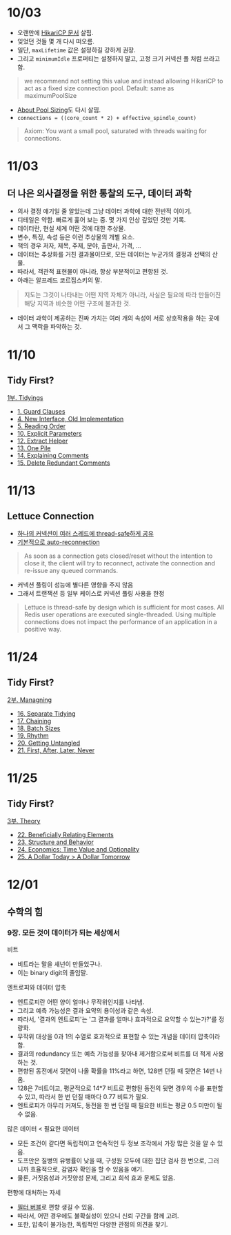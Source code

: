 
# 10/03

- 오랜만에 [HikariCP 문서](https://github.com/brettwooldridge/HikariCP?tab=readme-ov-file#configuration-knobs-baby) 살핌.
- 잊었던 것들 몇 개 다시 떠오름.
- 일단, `maxLifetime` 값은 설정하길 강하게 권장.
- 그리고 `minimumIdle` 프로퍼티는 설정하지 말고, 고정 크기 커넥션 풀 처럼 쓰라고 함.

> we recommend not setting this value and instead allowing HikariCP to act as a fixed size connection pool. Default: same as maximumPoolSize

- [About Pool Sizing](https://github.com/brettwooldridge/HikariCP/wiki/About-Pool-Sizing)도 다시 살핌.
- `connections = ((core_count * 2) + effective_spindle_count)`

> Axiom: You want a small pool, saturated with threads waiting for connections.

# 11/03

## 더 나은 의사결정을 위한 통찰의 도구, 데이터 과학

- 의사 결정 얘기일 줄 알았는데 그냥 데이터 과학에 대한 전반적 이야기.
- 디테일은 약함. 빠르게 훑어 보는 중. 몇 가지 인상 깊었던 것만 기록.
- 데이터란, 현실 세계 어떤 것에 대한 추상물.
- 변수, 특징, 속성 등은 이런 추상물의 개별 요소.
- 책의 경우 저자, 제목, 주제, 분야, 출판사, 가격, ...
- 데이터는 추상화를 거친 결과물이므로, 모든 데이터는 누군가의 결정과 선택의 산물.
- 따라서, 객관적 표현물이 아니라, 항상 부분적이고 편항된 것.
- 아래는 알프레드 코르집스키의 말.

> 지도는 그것이 나타내는 어떤 지역 자체가 아니라, 사실은 필요에 따라 만들어진 해당 지역과 비슷한 어떤 구조에 불과한 것.

- 데이터 과학이 제공하는 진짜 가치는 여러 개의 속성이 서로 상호작용을 하는 곳에서 그 맥락을 파악하는 것.

# 11/10

## Tidy First?

[1부. Tidyings](https://github.com/codehumane/what-i-learned/blob/master/book/tidy-first/README.md#tidyings)

- [1. Guard Clauses](https://github.com/codehumane/what-i-learned/blob/master/book/tidy-first/README.md#1-guard-clauses)
- [4. New Interface, Old Implementation](https://github.com/codehumane/what-i-learned/blob/master/book/tidy-first/README.md#4-new-interface-old-implementation)
- [5. Reading Order](https://github.com/codehumane/what-i-learned/blob/master/book/tidy-first/README.md#5-reading-order)
- [10. Explicit Parameters](https://github.com/codehumane/what-i-learned/blob/master/book/tidy-first/README.md#10-explicit-parameters)
- [12. Extract Helper](https://github.com/codehumane/what-i-learned/blob/master/book/tidy-first/README.md#12-extract-helper)
- [13. One Pile](https://github.com/codehumane/what-i-learned/blob/master/book/tidy-first/README.md#13-one-pile)
- [14. Explaining Comments](https://github.com/codehumane/what-i-learned/blob/master/book/tidy-first/README.md#14-explaining-comments)
- [15. Delete Redundant Comments](https://github.com/codehumane/what-i-learned/blob/master/book/tidy-first/README.md#15-delete-redundant-comments)

# 11/13

## Lettuce Connection

- [하나의 커넥션이 여러 스레드에 thread-safe하게 공유](https://github.com/redis/lettuce/wiki/Connection-Pooling)
- [기본적으로 auto-reconnection](https://github.com/redis/lettuce/wiki/Client-options#auto-reconnect)

> As soon as a connection gets closed/reset without the intention to close it, the client will try to reconnect, activate the connection and re-issue any queued commands.

- 커넥션 풀링이 성능에 별다른 영향을 주지 않음
- 그래서 트랜잭션 등 일부 케이스로 커넥션 풀링 사용을 한정

> Lettuce is thread-safe by design which is sufficient for most cases. All Redis user operations are executed single-threaded. Using multiple connections does not impact the performance of an application in a positive way.

# 11/24

## Tidy First?

[2부. Managning](https://github.com/codehumane/what-i-learned/blob/master/book/tidy-first/README.md#managing)

- [16. Separate Tidying](https://github.com/codehumane/what-i-learned/blob/master/book/tidy-first/README.md#16-separate-tidying)
- [17. Chaining](https://github.com/codehumane/what-i-learned/blob/master/book/tidy-first/README.md#17-chaining)
- [18. Batch Sizes](https://github.com/codehumane/what-i-learned/blob/master/book/tidy-first/README.md#18-batch-sizes)
- [19. Rhythm](https://github.com/codehumane/what-i-learned/blob/master/book/tidy-first/README.md#19-rhythm)
- [20. Getting Untangled](https://github.com/codehumane/what-i-learned/blob/master/book/tidy-first/README.md#20-getting-untangled)
- [21. First, After, Later, Never](https://github.com/codehumane/what-i-learned/blob/master/book/tidy-first/README.md#21-first-after-later-never)

# 11/25

## Tidy First?

[3부. Theory](https://github.com/codehumane/what-i-learned/blob/master/book/tidy-first/README.md#theory)

- [22. Beneficially Relating Elements](https://github.com/codehumane/what-i-learned/blob/master/book/tidy-first/README.md#22-beneficially-relating-elements)
- [23. Structure and Behavior](https://github.com/codehumane/what-i-learned/blob/master/book/tidy-first/README.md#23-structure-and-behavior)
- [24. Economics: Time Value and Optionality](https://github.com/codehumane/what-i-learned/blob/master/book/tidy-first/README.md#24-economics-time-value-and-optionality)
- [25. A Dollar Today > A Dollar Tomorrow](https://github.com/codehumane/what-i-learned/blob/master/book/tidy-first/README.md#25-a-dollar-today--a-dollar-tomorrow)

# 12/01

## 수학의 힘

### 9장. 모든 것이 데이터가 되는 세상에서

비트

- 비트라는 말을 섀넌이 만들었구나.
- 이는 binary digit의 줄임말.

엔트로피와 데이터 압축

- 엔트로피란 어떤 양이 얼마나 무작위인지를 나타냄.
- 그리고 예측 가능성은 결과 요약의 용이성과 같은 속성.
- 따라서, '결과의 엔트로피'는 '그 결과를 얼마나 효과적으로 요약할 수 있는가?'를 정량화.
- 무작위 대상을 0과 1의 수열로 효과적으로 표현할 수 있는 개념을 데이터 압축이라 함.
- 결과의 redundancy 또는 예측 가능성을 찾아내 제거함으로써 비트를 더 적게 사용하는 것.
- 편향된 동전에서 뒷면이 나올 확률을 11%라고 하면, 128번 던질 때 뒷면은 14번 나옴.
- 128은 7비트이고, 평균적으로 14*7 비트로 편향된 동전의 뒷면 경우의 수를 표현할 수 있고, 따라서 한 번 던질 때마다 0.77 비트가 필요.
- 엔트로피가 아무리 커져도, 동전을 한 번 던질 때 필요한 비트는 평균 0.5 미만이 될 수 없음.

많은 데이터 < 필요한 데이터

- 모든 조건이 같다면 독립적이고 연속적인 두 정보 조각에서 가장 많은 것을 알 수 있음.
- 도프만은 질병의 유병률이 낮을 때, 구성원 모두에 대한 집단 검사 한 번으로, 그러니까 효율적으로, 감염자 확인을 할 수 있음을 얘기.
- 물론, 거짓음성과 거짓양성 문제, 그리고 희석 효과 문제도 있음.

편향에 대처하는 자세

- [필터 버블](https://ko.wikipedia.org/wiki/%ED%95%84%ED%84%B0_%EB%B2%84%EB%B8%94#:~:text=5%20%EC%99%B8%EB%B6%80%20%EB%A7%81%ED%81%AC-,%EA%B0%9C%EC%9A%94,%ED%99%94%EB%A9%B4%EC%97%90%20%EB%93%B1%EC%9E%A5%ED%95%98%EB%8A%94%20%EA%B2%83%EC%9D%B4%EB%8B%A4.)로 편향 생길 수 있음.
- 따라서, 어떤 경우에도 불확실성이 있으니 신뢰 구간을 함께 고려.
- 또한, 압축이 불가능한, 독립적인 다양한 관점의 의견을 찾기.
